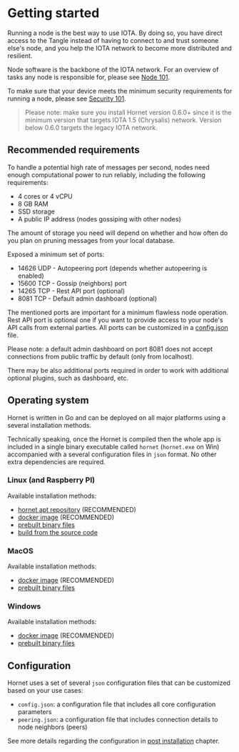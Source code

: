 # Getting started
Running a node is the best way to use IOTA. By doing so, you have direct access to the Tangle instead of having to connect to and trust someone else's node, and you help the IOTA network to become more distributed and resilient.

Node software is the backbone of the IOTA network. For an overview of tasks any node is responsible for, please see [Node 101](./nodes_101.md).

To make sure that your device meets the minimum security requirements for running a node, please see [Security 101](./security_101.md).

> Please note: make sure you install Hornet version 0.6.0+ since it is the minimum version that targets IOTA 1.5 (Chrysalis) network. Version below 0.6.0 targets the legacy IOTA network.

## Recommended requirements
To handle a potential high rate of messages per second, nodes need enough computational power to run reliably, including the following requirements:
* 4 cores or 4 vCPU
* 8 GB RAM
* SSD storage
* A public IP address (nodes gossiping with other nodes)

The amount of storage you need will depend on whether and how often do you plan on pruning messages from your local database.

Exposed a minimum set of ports:
* 14626 UDP - Autopeering port (depends whether autopeering is enabled)
* 15600 TCP - Gossip (neighbors) port
* 14265 TCP - Rest API port (optional)
* 8081 TCP - Default admin dashboard (optional)

The mentioned ports are important for a minimum flawless node operation. Rest API port is optional one if you want to provide access to your node's API calls from external parties. All ports can be customized in a [config.json](../post_installation/config.md) file.

Please note: a default admin dashboard on port 8081 does not accept connections from public traffic by default (only from localhost).

There may be also additional ports required in order to work with additional optional plugins, such as dashboard, etc.

## Operating system
Hornet is written in Go and can be deployed on all major platforms using a several installation methods.

Technically speaking, once the Hornet is compiled then the whole app is included in a single binary executable called `hornet` (`hornet.exe` on Win) accompanied with a several configuration files in `json` format. No other extra dependencies are required.

### Linux (and Raspberry PI)
Available installation methods:
* [hornet apt repository](./installation_steps.md#hornet-apt-repository) (RECOMMENDED)
* [docker image](./installation_steps.md#docker-image) (RECOMMENDED)
* [prebuilt binary files](./installation_steps.md#pre-built-binaries)
* [build from the source code](./installation_steps.md#build-from-the-source-code)

### MacOS
Available installation methods:
* [docker image](./installation_steps.md#docker-image) (RECOMMENDED)
* [prebuilt binary files](./installation_steps.md#pre-built-binaries)

### Windows
Available installation methods:
* [docker image](./installation_steps.md#docker-image) (RECOMMENDED)
* [prebuilt binary files](./installation_steps.md#pre-built-binaries)

## Configuration
Hornet uses a set of several `json` configuration files that can be customized based on your use cases:
* `config.json`: a configuration file that includes all core configuration parameters
* `peering.json`: a configuration file that includes connection details to node neighbors (peers)

See more details regarding the configuration in [post installation](../post_installation/config.md) chapter.
